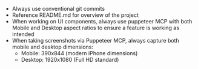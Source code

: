 - Always use conventional git commits
- Reference README.md for overview of the project
- When working on UI components, always use puppeteer MCP with both Mobile and Desktop aspect ratios to ensure a feature is working as intended
- When taking screenshots via Puppeteer MCP, always capture both mobile and desktop dimensions:
  - Mobile: 390x844 (modern iPhone dimensions)
  - Desktop: 1920x1080 (Full HD standard)